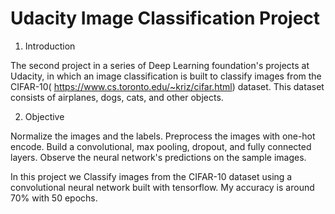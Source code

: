 # Udacity Image Classification Project

1. Introduction

The second project in a series of Deep Learning foundation's projects at Udacity, in which an image classification is built to classify images from the CIFAR-10( https://www.cs.toronto.edu/~kriz/cifar.html)  dataset. This dataset consists of airplanes, dogs, cats, and other objects.

2. Objective

 Normalize the images and the labels.
 Preprocess the images with one-hot encode.
 Build a convolutional, max pooling, dropout, and fully connected layers.
 Observe the neural network's predictions on the sample images.
 
In this project we Classify images from the CIFAR-10 dataset using a convolutional neural network built with tensorflow. My accuracy is around 70% with 50 epochs.
